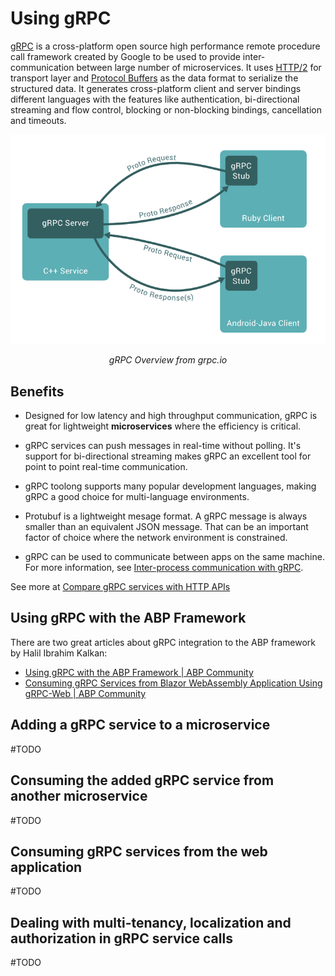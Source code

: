 # Using gRPC

[gRPC](https://grpc.io/) is a cross-platform open source high performance remote procedure call framework created by Google to be used to provide inter-communication between large number of microservices. It uses [HTTP/2](https://en.wikipedia.org/wiki/HTTP/2) for transport layer and [Protocol Buffers](https://en.wikipedia.org/wiki/Protocol_Buffers) as the data format to serialize the structured data. It generates cross-platform client and server bindings different languages with the features like authentication, bi-directional streaming and flow control, blocking or non-blocking bindings, cancellation and timeouts.

![grpc-overview](../../images/grpc-overview.png)

<div class="figure" style="text-align:center"><i>gRPC Overview from grpc.io</i></div>

## Benefits

- Designed for low latency and high throughput communication, gRPC is great for lightweight **microservices** where the efficiency is critical.

- gRPC services can push messages in real-time without polling. It's support for bi-directional streaming makes gRPC an excellent tool for point to point real-time communication.
- gRPC toolong supports many popular development languages, making gRPC a good choice for multi-language environments.
- Protubuf is a lightweight mesage format. A gRPC message is always smaller than an equivalent JSON message. That can be an important factor of choice where the network environment is constrained.
- gRPC can be used to communicate between apps on the same machine. For more information, see [Inter-process communication with gRPC](https://learn.microsoft.com/en-us/aspnet/core/grpc/interprocess?view=aspnetcore-7.0).

<div class="figure">See more at <a href="https://learn.microsoft.com/en-us/aspnet/core/grpc/comparison">Compare gRPC services with HTTP APIs</a></div>

## Using gRPC with the ABP Framework

There are two great articles about gRPC integration to the ABP framework by Halil Ibrahim Kalkan:

- [Using gRPC with the ABP Framework | ABP Community](https://community.abp.io/posts/using-grpc-with-the-abp-framework-2dgaxzw3)
- [Consuming gRPC Services from Blazor WebAssembly Application Using gRPC-Web | ABP Community](https://community.abp.io/posts/consuming-grpc-services-from-blazor-webassembly-application-using-grpcweb-dqjry3rv)

## Adding a gRPC service to a microservice

#TODO



## Consuming the added gRPC service from another microservice

#TODO



## Consuming gRPC services from the web application

#TODO



## Dealing with multi-tenancy, localization and authorization in gRPC service calls

#TODO